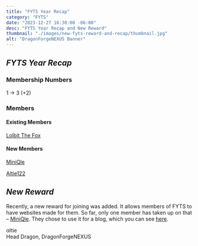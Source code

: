 ```yaml
---
title: "FYTS Year Recap"
category: "FYTS"
date: "2023-12-27 16:30:00 -06:00"
desc: "FYTS Year Recap and New Reward"
thumbnail: "./images/new-fyts-reward-and-recap/thumbnail.jpg"
alt: "DragonForgeNEXUS Banner"
---
```


## *FYTS Year Recap*
### Membership Numbers
1 -> 3 (+2)

### Members
#### Existing Members
[Lolbit The Fox](https://www.youtube.com/@Lolbit_The_Fox)

#### New Members
[MiniQle](https://www.youtube.com/@MiniQle)

[Altie122](https://www.youtube.com/@altie122)

## *New Reward*
Recently, a new reward for joining was added. It allows members of FYTS to have websites made for them. So far, only one member has taken up on that – [MiniQle](https://www.youtube.com/@MiniQle). They chose to use it for a blog, which you can see [here](https://miniqle.dragonforgenexus.xyz).

αltie  
Head Dragon, DragonForgeNEXUS
